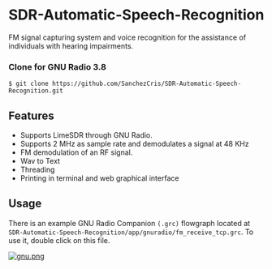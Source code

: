 # SDR-Automatic-Speech-Recognition

FM signal capturing system and voice recognition for the assistance of individuals with hearing impairments.

### Clone for GNU Radio 3.8

    $ git clone https://github.com/SanchezCris/SDR-Automatic-Speech-Recognition.git

## Features
* Supports LimeSDR through GNU Radio.
* Supports 2 MHz as sample rate and demodulates a signal at 48 KHz
* FM demodulation of an RF signal.
* Wav to Text
* Threading
* Printing in terminal and web graphical interface

## Usage

There is an example GNU Radio Companion ``(.grc)`` flowgraph located at ``SDR-Automatic-Speech-Recognition/app/gnuradio/fm_receive_tcp.grc``. To use it, double click on this file.

[![gnu.png](https://i.postimg.cc/7hRyhSCg/gnu.png)](https://postimg.cc/ctfz5gBH)

